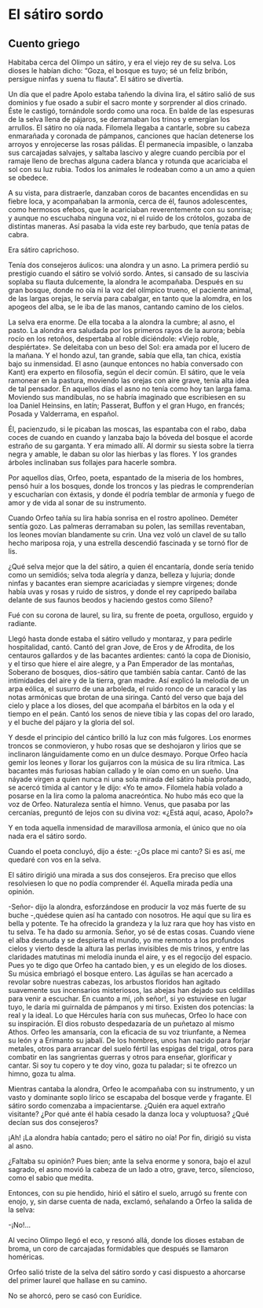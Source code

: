 # El sátiro sordo

## Cuento griego

Habitaba cerca del Olimpo un sátiro, y era el viejo rey de su selva. Los dioses le habían dicho: “Goza, el bosque es tuyo; sé un feliz bribón, persigue ninfas y suena tu flauta”. El sátiro se divertía.

Un día que el padre Apolo estaba tañendo la divina lira, el sátiro salió de sus dominios y fue osado a subir el sacro monte y sorprender al dios crinado. Éste le castigó, tornándole sordo como una roca. En balde de las espesuras de la selva llena de pájaros, se derramaban los trinos y emergían los arrullos. El sátiro no oía nada. Filomela llegaba a cantarle, sobre su cabeza enmarañada y coronada de pámpanos, canciones que hacían detenerse los arroyos y enrojecerse las rosas pálidas. Él permanecía impasible, o lanzaba sus carcajadas salvajes, y saltaba lascivo y alegre cuando percibía por el ramaje lleno de brechas alguna cadera blanca y rotunda que acariciaba el sol con su luz rubia. Todos los animales le rodeaban como a un amo a quien se obedece.

A su vista, para distraerle, danzaban coros de bacantes encendidas en su fiebre loca, y acompañaban la armonía, cerca de él, faunos adolescentes, como hermosos efebos, que le acariciaban reverentemente con su sonrisa; y aunque no escuchaba ninguna voz, ni el ruido de los crótolos, gozaba de distintas maneras. Así pasaba la vida este rey barbudo, que tenía patas de cabra.

Era sátiro caprichoso.

Tenía dos consejeros áulicos: una alondra y un asno. La primera perdió su prestigio cuando el sátiro se volvió sordo. Antes, si cansado de su lascivia soplaba su flauta dulcemente, la alondra le acompañaba. Después en su gran bosque, donde no oía ni la voz del olímpico trueno, el paciente animal, de las largas orejas, le servía para cabalgar, en tanto que la alomdra, en los apogeos del alba, se le iba de las manos, cantando camino de los cielos.

La selva era enorme. De ella tocaba a la alondra la cumbre; al asno, el pasto. La alondra era saludada por los primeros rayos de la aurora; bebía rocío en los retoños, despertaba al roble diciéndole: «Viejo roble, despiértate». Se deleitaba con un beso del Sol: era amada por el lucero de la mañana. Y el hondo azul, tan grande, sabía que ella, tan chica, existía bajo su inmensidad. El asno (aunque entonces no había conversado con Kant) era experto en filosofía, según el decir común. El sátiro, que le veía ramonear en la pastura, moviendo las orejas con aire grave, tenía alta idea de tal pensador. En aquellos días el asno no tenía como hoy tan larga fama. Moviendo sus mandíbulas, no se habría imaginado que escribiesen en su loa Daniel Heinsins, en latín; Passerat, Buffon y el gran Hugo, en francés; Posada y Valderrama, en español.

Él, pacienzudo, si le picaban las moscas, las espantaba con el rabo, daba coces de cuando en cuando y lanzaba bajo la bóveda del bosque el acorde estraño de su garganta. Y era mimado allí. Al dormir su siesta sobre la tierra negra y amable, le daban su olor las hierbas y las flores. Y los grandes árboles inclinaban sus follajes para hacerle sombra.

Por aquellos días, Orfeo, poeta, espantado de la miseria de los hombres, pensó huir a los bosques, donde los troncos y las piedras le comprenderían y escucharían con éxtasis, y donde él podría temblar de armonía y fuego de amor y de vida al sonar de su instrumento.

Cuando Orfeo tañía su lira había sonrisa en el rostro apolíneo. Deméter sentía gozo. Las palmeras derramaban su polen, las semillas reventaban, los leones movían blandamente su crin. Una vez voló un clavel de su tallo hecho mariposa roja, y una estrella descendió fascinada y se tornó flor de lis.

¿Qué selva mejor que la del sátiro, a quien él encantaría, donde sería tenido como un semidiós; selva toda alegría y danza, belleza y lujuria; donde ninfas y bacantes eran siempre acariciadas y siempre vírgenes; donde había uvas y rosas y ruido de sistros, y donde el rey caprípedo bailaba delante de sus faunos beodos y haciendo gestos como Sileno?

Fué con su corona de laurel, su lira, su frente de poeta, orgulloso, erguido y radiante.

Llegó hasta donde estaba el sátiro velludo y montaraz, y para pedirle hospitalidad, cantó. Cantó del gran Jove, de Eros y de Afrodita, de los centauros gallardos y de las bacantes ardientes: cantó la copa de Dionisio, y el tirso que hiere el aire alegre, y a Pan Emperador de las montañas, Soberano de bosques, dios-sátiro que también sabía cantar. Cantó de las intimidades del aire y de la tierra, gran madre. Así explicó la melodía de un arpa eólica, el susurro de una arboleda, el ruido ronco de un caracol y las notas armónicas que brotan de una siringa. Cantó del verso que baja del cielo y place a los dioses, del que acompaña el bárbitos en la oda y el tiempo en el peán. Cantó los senos de nieve tibia y las copas del oro larado, y el buche del pájaro y la gloria del sol.

Y desde el principio del cántico brilló la luz con más fulgores. Los enormes troncos se conmovieron, y hubo rosas que se deshojaron y lirios que se inclinaron lánguidamente como en un dulce desmayo. Porque Orfeo hacía gemir los leones y llorar los guijarros con la música de su lira rítmica. Las bacantes más furiosas habían callado y le oían como en un sueño. Una náyade virgen a quien nunca ni una sola mirada del sátiro había profanado, se acercó tímida al cantor y le dijo: «Yo te amo». Filomela había volado a posarse en la lira como la paloma anacreóntica. No hubo más eco que la voz de Orfeo. Naturaleza sentía el himno. Venus, que pasaba por las cercanías, preguntó de lejos con su divina voz: «¿Está aquí, acaso, Apolo?»

Y en toda aquella inmensidad de maravillosa armonía, el único que no oía nada era el sátiro sordo.

Cuando el poeta concluyó, dijo a éste: -¿Os place mi canto? Si es así, me quedaré con vos en la selva.

El sátiro dirigió una mirada a sus dos consejeros. Era preciso que ellos resolviesen lo que no podía comprender él. Aquella mirada pedía una opinión.

-Señor- dijo la alondra, esforzándose en producir la voz más fuerte de su buche -,quédese quien así ha cantado con nosotros. He aquí que su lira es bella y potente. Te ha ofrecido la grandeza y la luz rara que hoy has visto en tu selva. Te ha dado su armonía. Señor, yo sé de estas cosas. Cuando viene el alba desnuda y se despierta el mundo, yo me remonto a los profundos cielos y vierto desde la altura las perlas invisibles de mis trinos, y entre las claridades matutinas mi melodía inunda el aire, y es el regocijo del espacio. Pues yo te digo que Orfeo ha cantado bien, y es un elegido de los dioses. Su música embriagó el bosque entero. Las águilas se han acercado a revolar sobre nuestras cabezas, los arbustos floridos han agitado suavemente sus incensarios misteriosos, las abejas han dejado sus celdillas para venir a escuchar. En cuanto a mí, ¡oh señor!, si yo estuviese en lugar tuyo, le daría mi guirnalda de pámpanos y mi tirso. Existen dos potencias: la real y la ideal. Lo que Hércules haría con sus muñecas, Orfeo lo hace con su inspiración. El dios robusto despedazaría de un puñetazo al mismo Athos. Orfeo les amansaría, con la eficacia de su voz triunfante, a Nemea su león y a Erimanto su jabalí. De los hombres, unos han nacido para forjar metales, otros para arrancar del suelo fértil las espigas del trigal, otros para combatir en las sangrientas guerras y otros para enseñar, glorificar y cantar. Si soy tu copero y te doy vino, goza tu paladar; si te ofrezco un himno, goza tu alma.

Mientras cantaba la alondra, Orfeo le acompañaba con su instrumento, y un vasto y dominante soplo lírico se escapaba del bosque verde y fragante. El sátiro sordo comenzaba a impacientarse. ¿Quién era aquel extraño visitante? ¿Por qué ante él había cesado la danza loca y voluptuosa? ¿Qué decían sus dos consejeros?

¡Ah! ¡La alondra había cantado; pero el sátiro no oía! Por fin, dirigió su vista al asno.

¿Faltaba su opinión? Pues bien; ante la selva enorme y sonora, bajo el azul sagrado, el asno movió la cabeza de un lado a otro, grave, terco, silencioso, como el sabio que medita.

Entonces, con su pie hendido, hirió el sátiro el suelo, arrugó su frente con enojo, y, sin darse cuenta de nada, exclamó, señalando a Orfeo la salida de la selva:

-¡No!...

Al vecino Olimpo llegó el eco, y resonó allá, donde los dioses estaban de broma, un coro de carcajadas formidables que después se llamaron homéricas.

Orfeo salió triste de la selva del sátiro sordo y casi dispuesto a ahorcarse del primer laurel que hallase en su camino.

No se ahorcó, pero se casó con Eurídice. 